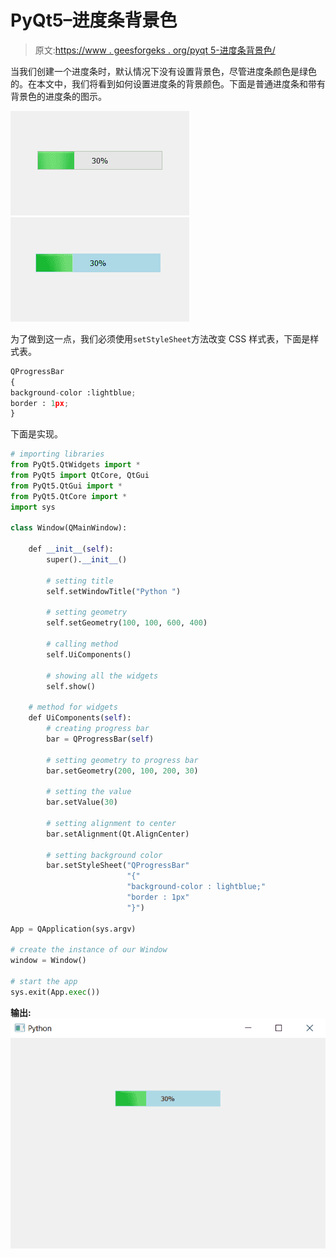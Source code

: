 # PyQt5–进度条背景色

> 原文:[https://www . geesforgeks . org/pyqt 5-进度条背景色/](https://www.geeksforgeeks.org/pyqt5-background-color-of-progress-bar/)

当我们创建一个进度条时，默认情况下没有设置背景色，尽管进度条颜色是绿色的。在本文中，我们将看到如何设置进度条的背景颜色。下面是普通进度条和带有背景色的进度条的图示。

![](img/dffabf6d593842d40ed9ffbaa06b2443.png) ![](img/36fff8262bed41566e8d342023ed6565.png)

为了做到这一点，我们必须使用`setStyleSheet`方法改变 CSS 样式表，下面是样式表。

```py
QProgressBar
{
background-color :lightblue;
border : 1px;
}

```

下面是实现。

```py
# importing libraries
from PyQt5.QtWidgets import * 
from PyQt5 import QtCore, QtGui
from PyQt5.QtGui import * 
from PyQt5.QtCore import * 
import sys

class Window(QMainWindow):

    def __init__(self):
        super().__init__()

        # setting title
        self.setWindowTitle("Python ")

        # setting geometry
        self.setGeometry(100, 100, 600, 400)

        # calling method
        self.UiComponents()

        # showing all the widgets
        self.show()

    # method for widgets
    def UiComponents(self):
        # creating progress bar
        bar = QProgressBar(self)

        # setting geometry to progress bar
        bar.setGeometry(200, 100, 200, 30)

        # setting the value
        bar.setValue(30)

        # setting alignment to center
        bar.setAlignment(Qt.AlignCenter)

        # setting background color
        bar.setStyleSheet("QProgressBar"
                          "{"
                          "background-color : lightblue;"
                          "border : 1px"
                          "}")

App = QApplication(sys.argv)

# create the instance of our Window
window = Window()

# start the app
sys.exit(App.exec())
```

**输出:**
![](img/c33eda7f47845fe5edfae1ba41ef9a5d.png)